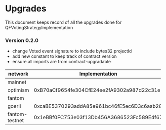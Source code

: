 # Upgrades

This document keeps record of all the upgrades done for QFVotingStrategyImplementation


### Version 0.2.0

- change Voted event signature to include bytes32 projectId 
- add new constant to keep track of contract version
- ensure all imports are from contract-upgradable  


| network        | Implementation                             | Prev Implementation                        | Link To Factory Txn                                                |
|----------------|--------------------------------------------|--------------------------------------------|--------------------------------------------------------------------|
| mainnet        |                                            | 0x114885035DAF6f8E09BE55Ed2169d41A512dad45 |                                                                    |
| optimism       | 0xB70aCf9654fe304CfE24ee2fA9302a987d22c31e | 0xB70aCf9654fe304CfE24ee2fA9302a987d22c31e | 0xd1cde2ca87e00bbddb6b2dc81540021c64ebde27ab6ccedd560243e268a5caf8 |
| fantom         |                                            | 0x114885035DAF6f8E09BE55Ed2169d41A512dad45 |                                                                    |
| goerli         | 0xcaBE5370293addA85e961bc46fE5ec6D3c6aab28 | 0xfdEAf531f04fd7C6de3938e2069beE83aBadFe08 | 0xa7efaf4e3a1e112b9988b40ecf8d4118d3d85a900cf58cc8cf88f47ad40e92c0 |
| fantom-testnet | 0x1eBBf0FC753e03f13Db456A3686523Fc589E4f67 | 0x4ba9Ed9C90d955FD92687d9aB49deFcCa3C3a959 | 0x009597d84ef86b1794f590e3c9d70df09bdf88cf8efbebcdef5144cced704981 |